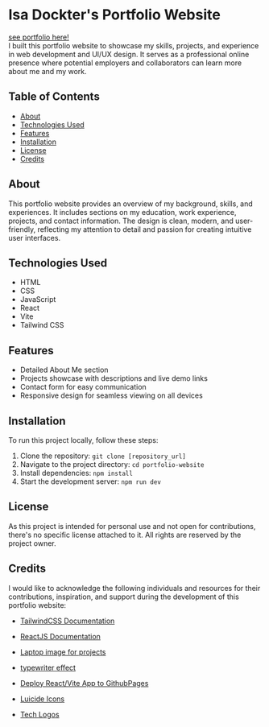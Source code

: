 # Isa Dockter's Portfolio Website

[see portfolio here!](https://www.isadockter.com/) <br>
I built this portfolio website to showcase my skills, projects, and experience in web development and UI/UX design. It serves as a professional online presence where potential employers and collaborators can learn more about me and my work.

## Table of Contents

- [About](#about)
- [Technologies Used](#technologies-used)
- [Features](#features)
- [Installation](#installation)
- [License](#license)
- [Credits](#credits)

## About

This portfolio website provides an overview of my background, skills, and experiences. It includes sections on my education, work experience, projects, and contact information. The design is clean, modern, and user-friendly, reflecting my attention to detail and passion for creating intuitive user interfaces.

## Technologies Used

- HTML
- CSS
- JavaScript
- React
- Vite
- Tailwind CSS

## Features

- Detailed About Me section
- Projects showcase with descriptions and live demo links
- Contact form for easy communication
- Responsive design for seamless viewing on all devices

## Installation

To run this project locally, follow these steps:

1. Clone the repository: `git clone [repository_url]`
2. Navigate to the project directory: `cd portfolio-website`
3. Install dependencies: `npm install`
4. Start the development server: `npm run dev`

## License

As this project is intended for personal use and not open for contributions, there's no specific license attached to it. All rights are reserved by the project owner.

## Credits

I would like to acknowledge the following individuals and resources for their contributions, inspiration, and support during the development of this portfolio website:
- [TailwindCSS Documentation](https://tailwindcss.com/)
- [ReactJS Documentation](https://react.dev/)
- [Laptop image for projects](https://www.freepik.com/free-psd/digital-device-mockup_4264999.htm#query=laptop%20mockup&position=9&from_view=keyword&track=ais_user_b&uuid=13e83126-fd49-42dd-b855-ce8aac1ac6a4)
- [typewriter effect](https://www.npmjs.com/package/typewriter-effect) 
- [Deploy React/Vite App to GithubPages](https://www.vddeveloper.online/blog/vite-react-deploy-github)

- [Luicide Icons](https://lucide.dev/)
- [Tech Logos](https://icons8.com/icons)